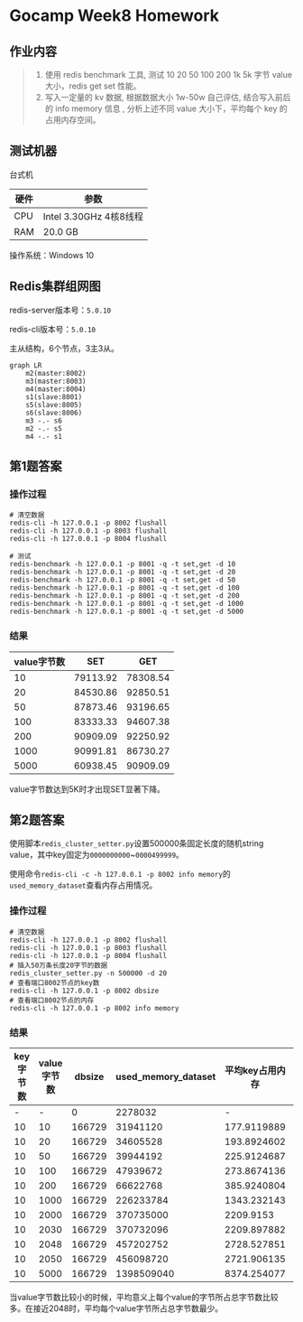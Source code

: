 # Gocamp Week8 Homework

## 作业内容

> 1. 使用 redis benchmark 工具, 测试 10 20 50 100 200 1k 5k 字节 value 大小，redis get set 性能。
> 2. 写入一定量的 kv 数据, 根据数据大小 1w-50w 自己评估, 结合写入前后的 info memory 信息 , 分析上述不同 value 大小下，平均每个 key 的占用内存空间。

## 测试机器

台式机

硬件  | 参数
--- | -------------------
CPU | Intel 3.30GHz 4核8线程
RAM | 20.0 GB

操作系统：Windows 10

## Redis集群组网图

redis-server版本号：`5.0.10`

redis-cli版本号：`5.0.10`

主从结构，6个节点，3主3从。

```mermaid
graph LR
    m2(master:8002)
    m3(master:8003)
    m4(master:8004)
    s1(slave:8001)
    s5(slave:8005)
    s6(slave:8006)
    m3 -.- s6
    m2 -.- s5
    m4 -.- s1
```

## 第1题答案

### 操作过程

```shell
# 清空数据
redis-cli -h 127.0.0.1 -p 8002 flushall
redis-cli -h 127.0.0.1 -p 8003 flushall
redis-cli -h 127.0.0.1 -p 8004 flushall

# 测试
redis-benchmark -h 127.0.0.1 -p 8001 -q -t set,get -d 10
redis-benchmark -h 127.0.0.1 -p 8001 -q -t set,get -d 20
redis-benchmark -h 127.0.0.1 -p 8001 -q -t set,get -d 50
redis-benchmark -h 127.0.0.1 -p 8001 -q -t set,get -d 100
redis-benchmark -h 127.0.0.1 -p 8001 -q -t set,get -d 200
redis-benchmark -h 127.0.0.1 -p 8001 -q -t set,get -d 1000
redis-benchmark -h 127.0.0.1 -p 8001 -q -t set,get -d 5000
```

### 结果

value字节数 | SET      | GET
-------- | -------- | --------
10       | 79113.92 | 78308.54
20       | 84530.86 | 92850.51
50       | 87873.46 | 93196.65
100      | 83333.33 | 94607.38
200      | 90909.09 | 92250.92
1000     | 90991.81 | 86730.27
5000     | 60938.45 | 90909.09

value字节数达到5K时才出现SET显著下降。

## 第2题答案

使用脚本`redis_cluster_setter.py`设置500000条固定长度的随机string value，其中key固定为`0000000000`~`0000499999`。

使用命令`redis-cli -c -h 127.0.0.1 -p 8002 info memory`的`used_memory_dataset`查看内存占用情况。

### 操作过程

```shell
# 清空数据
redis-cli -h 127.0.0.1 -p 8002 flushall
redis-cli -h 127.0.0.1 -p 8003 flushall
redis-cli -h 127.0.0.1 -p 8004 flushall
# 插入50万条长度20字节的数据
redis_cluster_setter.py -n 500000 -d 20
# 查看端口8002节点的key数
redis-cli -h 127.0.0.1 -p 8002 dbsize
# 查看端口8002节点的内存
redis-cli -h 127.0.0.1 -p 8002 info memory
```

### 结果

key字节数 | value字节数 | dbsize | used_memory_dataset | 平均key占用内存   | 平均字节占用内存
------ | -------- | ------ | ------------------- | ----------- | -----------
-      | -        | 0      | 2278032             | -           | -
10     | 10       | 166729 | 31941120            | 177.9119889 | 8.895599446
10     | 20       | 166729 | 34605528            | 193.8924602 | 6.463082007
10     | 50       | 166729 | 39944192            | 225.9124687 | 3.765207812
10     | 100      | 166729 | 47939672            | 273.8674136 | 2.48970376
10     | 200      | 166729 | 66622768            | 385.9240804 | 1.837733716
10     | 1000     | 166729 | 226233784           | 1343.232143 | 1.329932815
10     | 2000     | 166729 | 370735000           | 2209.9153   | 1.099460348
10     | 2030     | 166729 | 370732096           | 2209.897882 | 1.083283276
10     | 2048     | 166729 | 457202752           | 2728.527851 | 1.325815282
10     | 2050     | 166729 | 456098720           | 2721.906135 | 1.321313658
10     | 5000     | 166729 | 1398509040          | 8374.254077 | 1.6715078

当value字节数比较小的时候，平均意义上每个value的字节所占总字节数比较多。在接近2048时，平均每个value字节所占总字节数最少。
